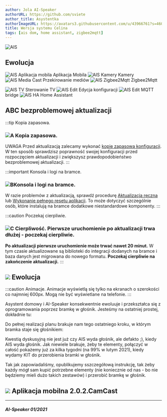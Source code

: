 ```yaml
---
author: Jola AI-Speaker
authorURL: https://github.com/sviete
author_title: Asystentka
authorImageURL: https://avatars3.githubusercontent.com/u/43966761?s=460&v=4
title: Wersja systemu Celina
tags: [ais dom, home assistant, zigbee2mqtt]
---
```


<div class="IntroAisBlogMenu" >
<div>

![AIS](/img/en/blog/202101/celina.png)

</div>

<h2>Ewolucja</h2>

</div>

![AIS Aplikacja mobila](/img/en/blog/202101/mob_app.png) Aplikacja Mobila ![AIS Kamery](/img/en/blog/202101/camera.png) Kamery ![AIS Media Cast](/img/en/blog/202101/mobile-request.png) Przekirowanie mediów ![AIS Zigbee2Mqtt](/img/en/blog/202101/zigbee.png) Zigbee2Mqtt

![AIS TV](/img/en/blog/202101/tv.png) Sterowanie TV ![AIS Edit](/img/en/blog/202101/edit.png) Edycja konfiguracji ![AIS Edit](/img/en/blog/202101/bridge.png) MQTT bridge ![AIS HA](/img/en/blog/202101/hass.png) Home Assistant
<!--truncate-->


## ABC bezproblemowej aktualizacji

:::tip Kopia zapasowa.
### ![A](/img/en/blog/202009/alpha-a-circle.png) Kopia zapasowa.

UWAGA Przed aktualizacją zalecamy wykonać [kopię zapasową konfiguracji](/docs/ais_bramka_configuration_software#kopia-zapasowa-konfiguracji). W ten sposób sprawdzisz poprawność swojej konfiguracji przed rozpoczęciem aktualizacji i zwiększysz prawdopodobieństwo bezproblemowej aktualizacji.
:::

:::important Konsola i logi na bramce.
### ![B](/img/en/blog/202009/alpha-b-circle.png)Konsola i logi na bramce.

W razie problemów z aktualizacją, sprawdź procedurę [Aktualizacja ręczna](/docs/ais_bramka_update_manual) lub [Wykonanie pełnego resetu aplikacji](/docs/ais_bramka_reset_ais_step_by_step).
To może dotyczyć szczególnie osób, które instalują na bramce dodatkowe niestandardowe komponenty.
:::

:::caution Poczekaj cierpliwie.
### ![C](/img/en/blog/202009/alpha-c-circle.png) Cierpliwość. Pierwsze uruchomienie po aktualizacji trwa dłużej - poczekaj cierpliwie.

 **Po aktualizacji pierwsze uruchomienie może trwać nawet 20 minut.**
 W tym czasie aktualizowane są biblioteki do integracji dodanych na bramce i baza danych jest migrowana do nowego formatu.
 **Poczekaj cierpliwie na zakończenie aktualizacji.**
:::

## ![](/img/en/blog/202101/celina.png) Ewolucja

:::caution Animacje.
Animacje wyświetlą się tylko na ekranach o szerokości co najmniej 600px. Mogą nie być wyświetlane na telefonie.
:::

Asystent domowy i AI-Speaker konsekwentnie ewoluuje i przekształca się z oprogramowania poprzez bramkę w głośnik. Jesteśmy na ostatniej prostej, dokładnie tu:

<div className="shapeshifter play"></div>

Do pełnej realizacji planu brakuje nam tego ostatniego kroku, w którym bramka staje się głośnikiem:

<div className="shapeshifter2 play"></div>


Kwestią dyskusyjną nie jest już czy AIS wyda głośnik, ale defakto ;), kiedy AIS wyda głośnik.
Jak niewiele brakuje, żeby te elementy, połączyć w całość pokażemy już za kilka tygodni (na 99% w lutym 2021), kiedy wydamy KIT do przerobienia bramki w głośnik.

Tak jak zapowiadaliśmy, opublikujemy sszczegółową instrukcję, tak żeby każdy mógł sam kupić potrzebne elementy (nie koniecznie od nas - bo nie będziemy mieli dużo takich zestawów) i przerobić bramkę w głośnik.

## ![](/img/en/blog/202012/mob_app.png) Aplikacja mobilna 2.0.2.CamCast



-------

##### AI-Speaker 01/2021
